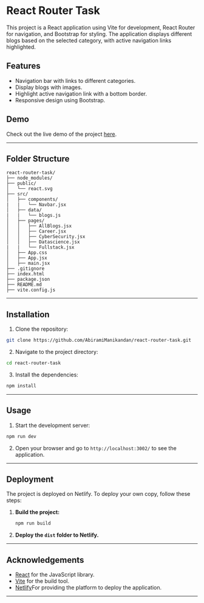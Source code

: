 # React Router Task

This project is a React application using Vite for development, React Router for navigation, and Bootstrap for styling. The application displays different blogs based on the selected category, with active navigation links highlighted.

## Features

- Navigation bar with links to different categories.
- Display blogs with images.
- Highlight active navigation link with a bottom border.
- Responsive design using Bootstrap.

## Demo

Check out the live demo of the project [here]().

---

## Folder Structure

```
react-router-task/
├── node_modules/
├── public/
│   └── react.svg
├── src/
│   ├── components/
|   |   └── Navbar.jsx
│   ├── data/
|   |   └── blogs.js
│   ├── pages/
│   │   ├── AllBlogs.jsx
│   │   ├── Career.jsx
│   │   ├── CyberSecurity.jsx
│   │   ├── Datascience.jsx
|   |   └── Fullstack.jsx
│   ├── App.css
│   ├── App.jsx
│   ├── main.jsx
├── .gitignore
├── index.html
├── package.json
├── README.md
├── vite.config.js
```

---

## Installation

1. Clone the repository:

```bash
git clone https://github.com/AbiramiManikandan/react-router-task.git
```

2. Navigate to the project directory:

```bash
cd react-router-task
```

3. Install the dependencies:

```bash
npm install
```

---

## Usage

1. Start the development server:

```bash
npm run dev
```

2. Open your browser and go to `http://localhost:3002/` to see the application.

---

## Deployment

The project is deployed on Netlify. To deploy your own copy, follow these steps:

1. **Build the project:**
   ```sh
   npm run build
   ```
2. **Deploy the `dist` folder to Netlify.**

---

## Acknowledgements

- [React](https://reactjs.org) for the JavaScript library.
- [Vite](https://vitejs.dev) for the build tool.
- [Netlify](https://app.netlify.com)For providing the platform to deploy the application.

---
